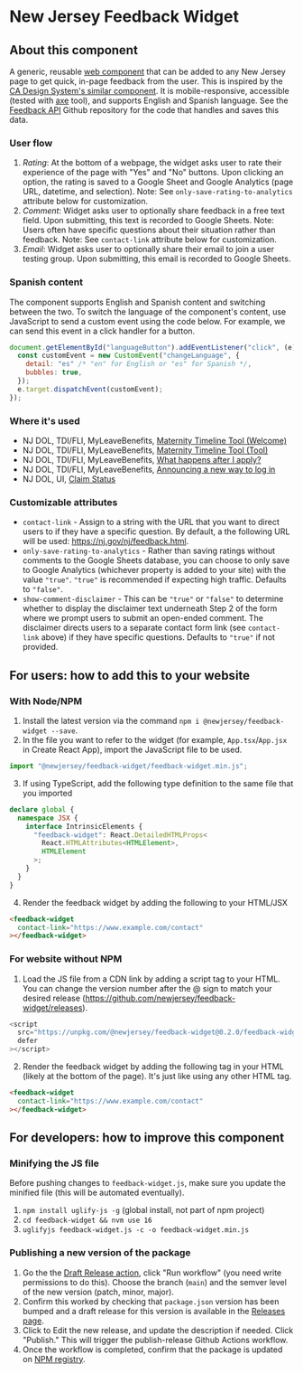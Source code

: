 # New Jersey Feedback Widget

## About this component

A generic, reusable [web component](https://developer.mozilla.org/en-US/docs/Web/Web_Components) that can be added to any New Jersey page to get quick, in-page feedback from the user. This is inspired by the [CA Design System's similar component](https://designsystem.webstandards.ca.gov/components/page-feedback/readme/). It is mobile-responsive, accessible (tested with [axe](https://www.deque.com/axe/) tool), and supports English and Spanish language. See the [Feedback API](https://github.com/newjersey/feedback-api) Github repository for the code that handles and saves this data.

### User flow

1. _Rating_: At the bottom of a webpage, the widget asks user to rate their experience of the page with "Yes" and "No" buttons. Upon clicking an option, the rating is saved to a Google Sheet and Google Analytics (page URL, datetime, and selection). Note: See `only-save-rating-to-analytics` attribute below for customization.
2. _Comment_: Widget asks user to optionally share feedback in a free text field. Upon submitting, this text is recorded to Google Sheets. Note: Users often have specific questions about their situation rather than feedback. Note: See `contact-link` attribute below for customization.
3. _Email_: Widget asks user to optionally share their email to join a user testing group. Upon submitting, this email is recorded to Google Sheets.

### Spanish content

The component supports English and Spanish content and switching between the two. To switch the language of the component's content, use JavaScript to send a custom event using the code below. For example, we can send this event in a click handler for a button.

```javascript
document.getElementById("languageButton").addEventListener("click", (e) => {
  const customEvent = new CustomEvent("changeLanguage", {
    detail: "es" /* "en" for English or "es" for Spanish */,
    bubbles: true,
  });
  e.target.dispatchEvent(customEvent);
});
```

### Where it's used

- NJ DOL, TDI/FLI, MyLeaveBenefits, [Maternity Timeline Tool (Welcome)](https://nj.gov/labor/myleavebenefits/worker/maternity/timeline-welcome.shtml)
- NJ DOL, TDI/FLI, MyLeaveBenefits, [Maternity Timeline Tool (Tool)](https://nj.gov/labor/myleavebenefits/worker/maternity/timeline-tool.shtml)
- NJ DOL, TDI/FLI, MyLeaveBenefits, [What happens after I apply?](https://nj.gov/labor/myleavebenefits/worker/resources/claims-status.shtml)
- NJ DOL, TDI/FLI, MyLeaveBenefits, [Announcing a new way to log in](https://www.nj.gov/labor/myleavebenefits/worker/resources/login-update.shtml)
- NJ DOL, UI, [Claim Status](https://uistatus.dol.state.nj.us/)

### Customizable attributes

- `contact-link` - Assign to a string with the URL that you want to direct users to if they have a specific question. By default, a the following URL will be used: https://nj.gov/nj/feedback.html.
- `only-save-rating-to-analytics` - Rather than saving ratings without comments to the Google Sheets database, you can choose to only save to Google Analytics (whichever property is added to your site) with the value `"true"`. `"true"` is recommended if expecting high traffic. Defaults to `"false"`.
- `show-comment-disclaimer` - This can be `"true"` or `"false"` to determine whether to display the disclaimer text underneath Step 2 of the form where we prompt users to submit an open-ended comment. The disclaimer directs users to a separate contact form link (see `contact-link` above) if they have specific questions. Defaults to `"true"` if not provided.

## For users: how to add this to your website

### With Node/NPM

1. Install the latest version via the command `npm i @newjersey/feedback-widget --save`.
2. In the file you want to refer to the widget (for example, `App.tsx`/`App.jsx` in Create React App), import the JavaScript file to be used.

```javascript
import "@newjersey/feedback-widget/feedback-widget.min.js";
```

3. If using TypeScript, add the following type definition to the same file that you imported

```typescript
declare global {
  namespace JSX {
    interface IntrinsicElements {
      "feedback-widget": React.DetailedHTMLProps<
        React.HTMLAttributes<HTMLElement>,
        HTMLElement
      >;
    }
  }
}
```

4. Render the feedback widget by adding the following to your HTML/JSX

```html
<feedback-widget
  contact-link="https://www.example.com/contact"
></feedback-widget>
```

### For website without NPM

1. Load the JS file from a CDN link by adding a script tag to your HTML. You can change the version number after the @ sign to match your desired release (https://github.com/newjersey/feedback-widget/releases).

```javascript
<script
  src="https://unpkg.com/@newjersey/feedback-widget@0.2.0/feedback-widget.min.js"
  defer
></script>
```

2. Render the feedback widget by adding the following tag in your HTML (likely at the bottom of the page). It's just like using any other HTML tag.

```html
<feedback-widget
  contact-link="https://www.example.com/contact"
></feedback-widget>
```

## For developers: how to improve this component

### Minifying the JS file

Before pushing changes to `feedback-widget.js`, make sure you update the minified file (this will be automated eventually).

1. `npm install uglify-js -g` (global install, not part of npm project)
2. `cd feedback-widget && nvm use 16`
3. `uglifyjs feedback-widget.js -c -o feedback-widget.min.js`

### Publishing a new version of the package

1. Go the the [Draft Release action](https://github.com/newjersey/feedback-widget/actions/workflows/draft-release.yml), click "Run workflow" (you need write permissions to do this). Choose the branch (`main`) and the semver level of the new version (patch, minor, major).
2. Confirm this worked by checking that `package.json` version has been bumped and a draft release for this version is available in the [Releases page](https://github.com/newjersey/feedback-widget/releases).
3. Click to Edit the new release, and update the description if needed. Click "Publish." This will trigger the publish-release Github Actions workflow.
4. Once the workflow is completed, confirm that the package is updated on [NPM registry](https://www.npmjs.com/package/@newjersey/feedback-widget).
